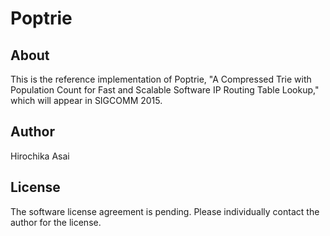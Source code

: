 # Poptrie

## About

This is the reference implementation of Poptrie,  "A Compressed Trie with
Population Count for Fast and Scalable Software IP Routing Table Lookup,"
which will appear in SIGCOMM 2015.


## Author

Hirochika Asai


## License

The software license agreement is pending.  Please individually contact the
author for the license.
